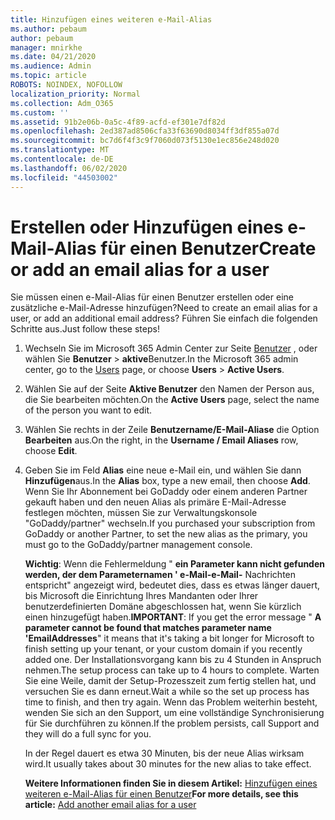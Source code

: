 ```yaml
---
title: Hinzufügen eines weiteren e-Mail-Alias
ms.author: pebaum
author: pebaum
manager: mnirkhe
ms.date: 04/21/2020
ms.audience: Admin
ms.topic: article
ROBOTS: NOINDEX, NOFOLLOW
localization_priority: Normal
ms.collection: Adm_O365
ms.custom: ''
ms.assetid: 91b2e06b-0a5c-4f89-acfd-ef301e7df82d
ms.openlocfilehash: 2ed387ad8506cfa33f63690d8034ff3df855a07d
ms.sourcegitcommit: bc7d6f4f3c9f7060d073f5130e1ec856e248d020
ms.translationtype: MT
ms.contentlocale: de-DE
ms.lasthandoff: 06/02/2020
ms.locfileid: "44503002"
---
```

# <a name="create-or-add-an-email-alias-for-a-user"></a><span data-ttu-id="b1149-102">Erstellen oder Hinzufügen eines e-Mail-Alias für einen Benutzer</span><span class="sxs-lookup"><span data-stu-id="b1149-102">Create or add an email alias for a user</span></span>

<span data-ttu-id="b1149-103">Sie müssen einen e-Mail-Alias für einen Benutzer erstellen oder eine zusätzliche e-Mail-Adresse hinzufügen?</span><span class="sxs-lookup"><span data-stu-id="b1149-103">Need to create an email alias for a user, or add an additional email address?</span></span> <span data-ttu-id="b1149-104">Führen Sie einfach die folgenden Schritte aus.</span><span class="sxs-lookup"><span data-stu-id="b1149-104">Just follow these steps!</span></span>
  
1. <span data-ttu-id="b1149-105">Wechseln Sie im Microsoft 365 Admin Center zur Seite [Benutzer](https://go.microsoft.com/fwlink/p/?linkid=834822) , oder wählen Sie **Benutzer** \> **aktive**Benutzer.</span><span class="sxs-lookup"><span data-stu-id="b1149-105">In the Microsoft 365 admin center, go to the [Users](https://go.microsoft.com/fwlink/p/?linkid=834822) page, or choose **Users** \> **Active Users**.</span></span>
    
2. <span data-ttu-id="b1149-106">Wählen Sie auf der Seite **Aktive Benutzer** den Namen der Person aus, die Sie bearbeiten möchten.</span><span class="sxs-lookup"><span data-stu-id="b1149-106">On the **Active Users** page, select the name of the person you want to edit.</span></span> 
    
3. <span data-ttu-id="b1149-107">Wählen Sie rechts in der Zeile **Benutzername/E-Mail-Aliase** die Option **Bearbeiten** aus.</span><span class="sxs-lookup"><span data-stu-id="b1149-107">On the right, in the **Username / Email Aliases** row, choose **Edit**.</span></span>
    
4. <span data-ttu-id="b1149-108">Geben Sie im Feld **Alias** eine neue e-Mail ein, und wählen Sie dann **Hinzufügen**aus.</span><span class="sxs-lookup"><span data-stu-id="b1149-108">In the **Alias** box, type a new email, then choose **Add**.</span></span> <span data-ttu-id="b1149-109">Wenn Sie Ihr Abonnement bei GoDaddy oder einem anderen Partner gekauft haben und den neuen Alias als primäre E-Mail-Adresse festlegen möchten, müssen Sie zur Verwaltungskonsole "GoDaddy/partner" wechseln.</span><span class="sxs-lookup"><span data-stu-id="b1149-109">If you purchased your subscription from GoDaddy or another Partner, to set the new alias as the primary, you must go to the GoDaddy/partner management console.</span></span> 
    
    <span data-ttu-id="b1149-110">**Wichtig**: Wenn die Fehlermeldung " **ein Parameter kann nicht gefunden werden, der dem Parameternamen ' e-Mail-e-Mail-** Nachrichten entspricht" angezeigt wird, bedeutet dies, dass es etwas länger dauert, bis Microsoft die Einrichtung Ihres Mandanten oder Ihrer benutzerdefinierten Domäne abgeschlossen hat, wenn Sie kürzlich einen hinzugefügt haben.</span><span class="sxs-lookup"><span data-stu-id="b1149-110">**IMPORTANT**: If you get the error message " **A parameter cannot be found that matches parameter name 'EmailAddresses**" it means that it's taking a bit longer for Microsoft to finish setting up your tenant, or your custom domain if you recently added one.</span></span> <span data-ttu-id="b1149-111">Der Installationsvorgang kann bis zu 4 Stunden in Anspruch nehmen.</span><span class="sxs-lookup"><span data-stu-id="b1149-111">The setup process can take up to 4 hours to complete.</span></span> <span data-ttu-id="b1149-112">Warten Sie eine Weile, damit der Setup-Prozesszeit zum fertig stellen hat, und versuchen Sie es dann erneut.</span><span class="sxs-lookup"><span data-stu-id="b1149-112">Wait a while so the set up process has time to finish, and then try again.</span></span> <span data-ttu-id="b1149-113">Wenn das Problem weiterhin besteht, wenden Sie sich an den Support, um eine vollständige Synchronisierung für Sie durchführen zu können.</span><span class="sxs-lookup"><span data-stu-id="b1149-113">If the problem persists, call Support and they will do a full sync for you.</span></span>
    
    <span data-ttu-id="b1149-114">In der Regel dauert es etwa 30 Minuten, bis der neue Alias wirksam wird.</span><span class="sxs-lookup"><span data-stu-id="b1149-114">It usually takes about 30 minutes for the new alias to take effect.</span></span>
    
    <span data-ttu-id="b1149-115">**Weitere Informationen finden Sie in diesem Artikel:** [Hinzufügen eines weiteren e-Mail-Alias für einen Benutzer](https://docs.microsoft.com/microsoft-365/admin/email/add-another-email-alias-for-a-user)</span><span class="sxs-lookup"><span data-stu-id="b1149-115">**For more details, see this article:** [Add another email alias for a user](https://docs.microsoft.com/microsoft-365/admin/email/add-another-email-alias-for-a-user)</span></span>
    

